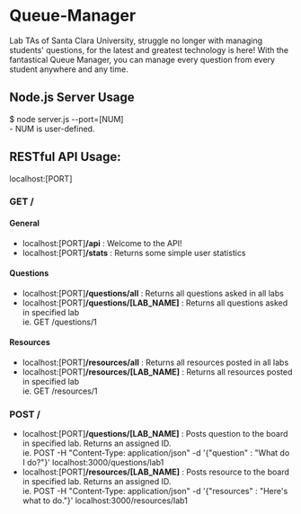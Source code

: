 # Queue-Manager
Lab TAs of Santa Clara University, struggle no longer with managing students' questions, for the latest and greatest technology is here! With the fantastical Queue Manager, you can manage every question from every student anywhere and any time.

## Node.js Server Usage
$ node server.js --port=[NUM]<br>
    - NUM is user-defined.

## RESTful API Usage:
localhost:[PORT]<br>
### GET /  
#### General
- localhost:[PORT]**/api**                  : Welcome to the API! <br>
- localhost:[PORT]**/stats**                : Returns some simple user statistics <br>

#### Questions
- localhost:[PORT]**/questions/all**        : Returns all questions asked in all labs <br>
- localhost:[PORT]**/questions/[LAB_NAME]** : Returns all questions asked in specified lab <br>
ie. GET /questions/1

#### Resources
- localhost:[PORT]**/resources/all**        : Returns all resources posted in all labs <br>
- localhost:[PORT]**/resources/[LAB_NAME]** : Returns all resources posted in specified lab <br>
ie. GET /resources/1

### POST /  
- localhost:[PORT]**/questions/[LAB_NAME]** : Posts question to the board in specified lab. Returns an assigned ID. <br>
ie. POST -H "Content-Type: application/json" -d '{"question" : "What do I do?"}' localhost:3000/questions/lab1
- localhost:[PORT]**/resources/[LAB_NAME]** : Posts resource to the board in specified lab. Returns an assigned ID. <br>
ie. POST -H "Content-Type: application/json" -d '{"resources" : "Here's what to do."}' localhost:3000/resources/lab1



